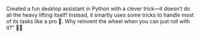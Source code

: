 Created a fun desktop assistant in Python with a clever trick—it doesn’t do all the heavy lifting itself! 
Instead, it smartly uses some tricks to handle most of its tasks like a pro 🤣. 
Why reinvent the wheel when you can just roll with it?" 🚀😎
